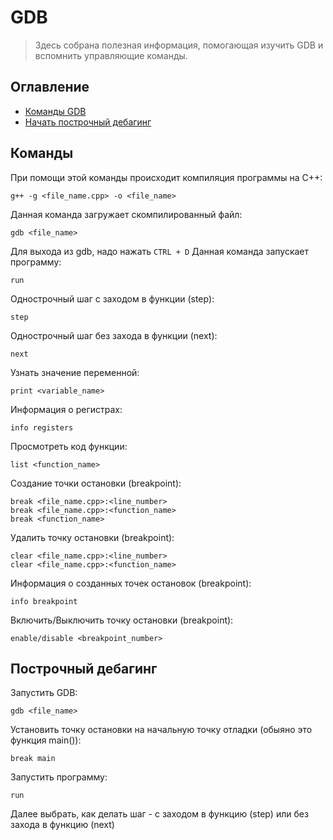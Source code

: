 # GDB

> Здесь собрана полезная информация, помогающая изучить GDB и вспомнить управляющие команды.

## Оглавление

- [Команды GDB](#команды)
- [Начать построчный дебагинг](#построчный-дебагинг)

## Команды

При помощи этой команды происходит компиляция программы на C++:
```
g++ -g <file_name.cpp> -o <file_name>
```
Данная команда загружает скомпилированный файл:
```
gdb <file_name>
```
Для выхода из gdb, надо нажать ```CTRL + D```
Данная команда запускает программу:
```
run
```
Однострочный шаг с заходом в функции (step):
```
step
```
Однострочный шаг без захода в функции (next):
```
next
```
Узнать значение переменной:
```
print <variable_name>
```
Информация о регистрах:
```
info registers
```
Просмотреть код функции:
```
list <function_name>
```
Создание точки остановки (breakpoint):
```
break <file_name.cpp>:<line_number> 
break <file_name.cpp>:<function_name> 
break <function_name>
```
Удалить точку остановки (breakpoint):
```
clear <file_name.cpp>:<line_number> 
clear <file_name.cpp>:<function_name> 
```
Информация о созданных точек остановок (breakpoint):
```
info breakpoint
```
Включить/Выключить точку остановки (breakpoint):
```
enable/disable <breakpoint_number>
```

## Построчный дебагинг
Запустить GDB:
```
gdb <file_name>
```
Установить точку остановки на начальную точку отладки (обыяно это функция main()):
```
break main
```
Запустить программу:
```
run
```
Далее выбрать, как делать шаг - с заходом в функцию (step) или без захода в функцию (next)
